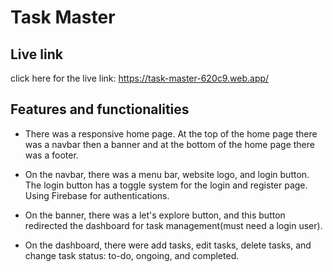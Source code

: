 # Task Master

## Live link

click here for the live link: https://task-master-620c9.web.app/


## Features and functionalities

- There was a responsive home page. At the top of the home page there was a navbar then a banner and at the bottom of the home page there was a footer.

- On the navbar, there was a menu bar, website logo, and login button. The login button has a toggle system for the login and register page. Using Firebase for authentications.

- On the banner, there was a let's explore button, and this button redirected the dashboard for task management(must need a login user).

- On the dashboard, there were add tasks, edit tasks, delete tasks, and change task status: to-do, ongoing, and completed.

